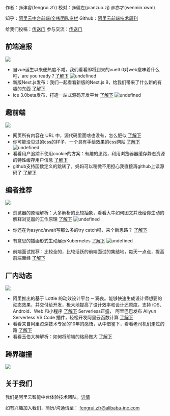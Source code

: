 作者：@沣睿(fengrui.zfr) 
校对：@偏左(pianzuo.zj) @亦才(wenmin.xwm) 

知乎：[阿里云中台前端/全栈团队专栏](https://zhuanlan.zhihu.com/aliyun)
Github：[阿里云前端技术周刊](https://github.com/aliyunfe/weekly)

给我们投稿：[传送门](https://github.com/aliyunfe/weekly/issues/new)
参与交流：[传送门](https://github.com/aliyunfe/weekly/issues/5)


## 前端速报
![](https://img.alicdn.com/tfs/TB1T43Fa4iH3KVjSZPfXXXBiVXa-2560-600.jpg)
*  自vue诞生以来便热度不减，我们看看即将到来的vue3.0对web意味着什么吧，are you ready？[了解下](https://mp.weixin.qq.com/s/5LxFhWv4cO6hAHlg3ax1Fg)
![undefined](https://gw.alicdn.com/tfs/TB15JiQafb2gK0jSZK9XXaEgFXa-1080-608.png) 
* 新版Next.js发布：我们一起看看新版的Next.js 9，给我们带来了什么新的有趣的东西 [了解下](https://nextjs.org/blog/next-9 )
* ice 3.0beta发布，打造一站式源码开发平台 [了解下](https://github.com/alibaba/ice/issues/2369)
![undefined](https://img.alicdn.com/tfs/TB1uq9Sabj1gK0jSZFOXXc7GpXa-2672-1526.png) 



## 趣前端
![](https://img.alicdn.com/tfs/TB19FgGa3KG3KVjSZFLXXaMvXXa-2560-600.jpg)
* 网页所有内容在 URL 中，源代码里面啥也没有，怎么肥似 [了解下](https://jstrieb.github.io/urlpages/editor )
*  你可能没见过的css的样子，一个具有手绘效果的css网站 [了解下](https://www.getpapercss.com/docs/)
![undefined](https://img.alicdn.com/tfs/TB1I8CQakY2gK0jSZFgXXc5OFXa-1774-932.png) 
* 看看用户追踪不使用cookie的方案：有趣的思路，利用浏览器器缓存静态资源的特性缓存用户信息 [了解下](http://lucb1e.com/rp/cookielesscookies/  )
*  github支持函数定义的跳转了，妈妈可以稍微不用担心我直接再github上读源码了 [了解下](https://help.github.com/en/articles/navigating-code-on-github)
## 编者推荐
![](https://img.alicdn.com/tfs/TB11G3Ga2WG3KVjSZFPXXXaiXXa-2560-600.jpg)
* 浏览器的原理解析：大多解析的比较抽象，看看大牛如何图文并茂给你生动的解释浏览器的工作原理 [了解下](https://mp.weixin.qq.com/s/X4yAFZBNLwaDUFYaR0Cn5g)
![undefined](https://img.alicdn.com/tfs/TB1sYKSabr1gK0jSZR0XXbP8XXa-865-499.png) 

* 你还在为async/await写那么多的try catch吗，来个新思路？ [了解下](https://juejin.im/post/5d25b39bf265da1bb67a4176)
* 有意思的插画形式生动展示Kubernetes [了解下](https://juejin.im/post/5d1b2a656fb9a07edc0b7058)
![undefined](https://img.alicdn.com/tfs/TB1BcCSabr1gK0jSZR0XXbP8XXa-960-640.png) 
* 前端面试推荐：比较全的，比较活跃的前端面试的集结地，每天一点点，提高前端面经 [了解下](https://github.com/Advanced-Frontend/Daily-Interview-Question )
## 厂内动态
![](https://img.alicdn.com/tfs/TB1GNoHa.uF3KVjSZK9XXbVtXXa-2560-600.jpg)
* 阿里推出的基于 Lottie 的动效设计平台 ─ 犸良。能够快速生成设计师想要的动态效果，并交付给开发，极大地提高了设计效率和设计还原度。支持 iOS、Android、Web 和小程序 [了解下](https://design.alipay.com/emotion )
Serverless正盛， 阿里巴巴发布 Aliyun Serverless VS Code 插件，轻松开发阿里云函数计算 [了解下](https://mp.weixin.qq.com/s/K-ZB-DvZRA9S3OxBQ9PwZw)
* 看看来自阿里资深技术专家的10年的感悟，从中借鉴下，看看老司机们走过的路 [了解下](https://juejin.im/post/5cc3f9a06fb9a0323416504e)
* 看看玉伯大神解析：如何将前端的格局做大 [了解下](支付宝玉伯：从前端到体验，如何把格局做大？)

## 跨界碰撞
![](https://img.alicdn.com/tfs/TB11FUIa81D3KVjSZFyXXbuFpXa-2560-600.jpg)

## 关于我们

我们是阿里云智能中台体验技术团队。[详情](https://github.com/aliyunfe/weekly/blob/master/about.md)

如有兴趣加入我们，简历/沟通请至：
fengrui.zfr@alibaba-inc.com
